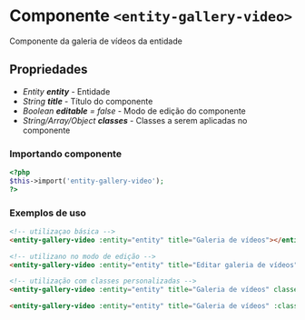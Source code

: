 # Componente `<entity-gallery-video>`
Componente da galeria de vídeos da entidade

## Propriedades
- *Entity **entity*** - Entidade
- *String **title*** - Título do componente
- *Boolean **editable** = false* - Modo de edição do componente
- *String/Array/Object **classes*** - Classes a serem aplicadas no componente

### Importando componente
```PHP
<?php 
$this->import('entity-gallery-video');
?>
```
### Exemplos de uso
```HTML
<!-- utilizaçao básica -->
<entity-gallery-video :entity="entity" title="Galeria de vídeos"></entity-gallery-video>

<!-- utilizano no modo de edição -->
<entity-gallery-video :entity="entity" title="Editar galeria de vídeos" editable></entity-gallery-video>

<!-- utilização com classes personalizadas -->
<entity-gallery-video :entity="entity" title="Galeria de vídeos" classes="classe-unica"></entity-gallery-video>

<entity-gallery-video :entity="entity" title="Galeria de vídeos" :classes="['classe-um', 'classe-dois']"></entity-gallery-video>
```